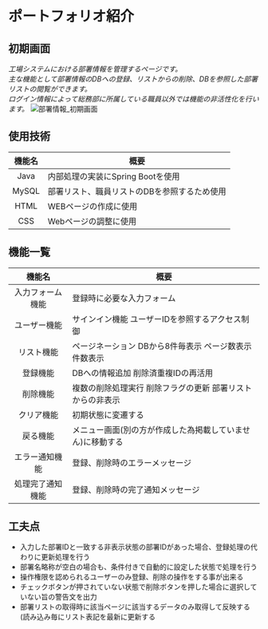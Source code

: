 # ポートフォリオ紹介
## 初期画面

 *工場システムにおける部署情報を管理するページです。*  
 *主な機能として部署情報のDBへの登録、リストからの削除、DBを参照した部署リストの閲覧ができます。*  
 *ログイン情報によって総務部に所属している職員以外では機能の非活性化を行います。*
![部署情報_初期画面](https://github.com/kazituak/Bfmk07/assets/140673635/e66a2231-43b2-4cfb-a992-47e333d37d33)
## 使用技術

| 機能名 | 概要 |
|:---:|---|
| Java | 内部処理の実装にSpring Bootを使用 |
| MySQL | 部署リスト、職員リストのDBを参照するため使用 |
| HTML | WEBページの作成に使用 |
| CSS | Webページの調整に使用 |

## 機能一覧

| 機能名 | 概要 |
|:---:|---|
| 入力フォーム機能 | 登録時に必要な入力フォーム |
| ユーザー機能 | サインイン機能 ユーザーIDを参照するアクセス制御 |
| リスト機能 | ページネーション DBから8件毎表示 ページ数表示 件数表示 |
| 登録機能 | DBへの情報追加 削除済重複IDの再活用 |
| 削除機能 | 複数の削除処理実行 削除フラグの更新 部署リストからの非表示 |
| クリア機能 | 初期状態に変遷する |
| 戻る機能 | メニュー画面(別の方が作成した為掲載していません)に移動する |
| エラー通知機能 | 登録、削除時のエラーメッセージ |
| 処理完了通知機能 | 登録、削除時の完了通知メッセージ |

## 工夫点

* 入力した部署IDと一致する非表示状態の部署IDがあった場合、登録処理の代わりに更新処理を行う
* 部署名略称が空白の場合も、条件付きで自動的に設定した状態で処理を行う
* 操作権限を認められるユーザーのみ登録、削除の操作をする事が出来る
* チェックボタンが押されていない状態で削除ボタンを押した場合に選択していない旨の警告文を出力
* 部署リストの取得時に該当ページに該当するデータのみ取得して反映する(読み込み毎にリスト表記を最新に更新する
